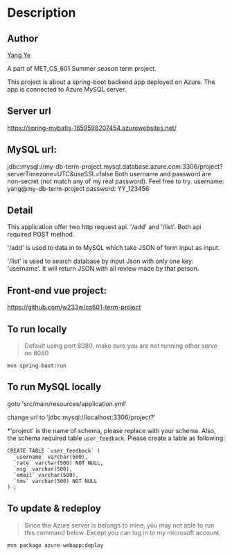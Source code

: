 # Description

## Author
[Yang Ye](https://github.com/w233w)

A part of MET_CS_601 Summer season term project.

This project is about a spring-boot backend app deployed on Azure. The app is connected to Azure MySQL server.

## Server url
https://spring-mybatis-1659598207454.azurewebsites.net/

## MySQL url:
jdbc:mysql://my-db-term-project.mysql.database.azure.com:3306/project?serverTimezone=UTC&useSSL=false
Both username and password are non-secret (not match any of my real password). Feel free to try.
username: yang@my-db-term-project
password: YY_123456

## Detail
This application offer two http request api. '/add' and '/list'. Both api required POST method.

'/add' is used to data in to MySQL which take JSON of form input as input.

'/list' is used to search database by input Json with only one key: 'username'. It will return JSON with all review made by that person.

## Front-end vue project:
https://github.com/w233w/cs601-term-project

## To run locally
> Default using port 8080, make sure you are not running other serve on 8080
```shell
mvn spring-boot:run
```

## To run MySQL locally
goto 'src/main/resources/application.yml'

change url to 'jdbc:mysql://localhost:3306/project?' 

*'project' is the name of schema, please replace with your schema. Also, the schema required table `user_feedback`. Please create a table as following: 
```mysql
CREATE TABLE `user_feedback` (
  `username` varchar(500),
  `rate` varchar(500) NOT NULL,
  `msg` varchar(500),
  `email` varchar(500),
  `tms` varchar(500) NOT NULL
) ;
```

## To update & redeploy
> Since the Azure server is belongs to mine, you may not able to run this command below. Except you can log in to my microsoft account.
```shell
mvn package azure-webapp:deploy
```
